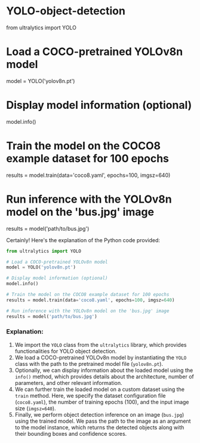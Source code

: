 # YOLO-object-detection

from ultralytics import YOLO

# Load a COCO-pretrained YOLOv8n model
model = YOLO('yolov8n.pt')

# Display model information (optional)
model.info()

# Train the model on the COCO8 example dataset for 100 epochs
results = model.train(data='coco8.yaml', epochs=100, imgsz=640)

# Run inference with the YOLOv8n model on the 'bus.jpg' image
results = model('path/to/bus.jpg')


Certainly! Here's the explanation of the Python code provided:

```python
from ultralytics import YOLO

# Load a COCO-pretrained YOLOv8n model
model = YOLO('yolov8n.pt')

# Display model information (optional)
model.info()

# Train the model on the COCO8 example dataset for 100 epochs
results = model.train(data='coco8.yaml', epochs=100, imgsz=640)

# Run inference with the YOLOv8n model on the 'bus.jpg' image
results = model('path/to/bus.jpg')
```

### Explanation:
1. We import the `YOLO` class from the `ultralytics` library, which provides functionalities for YOLO object detection.
2. We load a COCO-pretrained YOLOv8n model by instantiating the `YOLO` class with the path to the pretrained model file (`yolov8n.pt`).
3. Optionally, we can display information about the loaded model using the `info()` method, which provides details about the architecture, number of parameters, and other relevant information.
4. We can further train the loaded model on a custom dataset using the `train` method. Here, we specify the dataset configuration file (`coco8.yaml`), the number of training epochs (100), and the input image size (`imgsz=640`).
5. Finally, we perform object detection inference on an image (`bus.jpg`) using the trained model. We pass the path to the image as an argument to the model instance, which returns the detected objects along with their bounding boxes and confidence scores.
